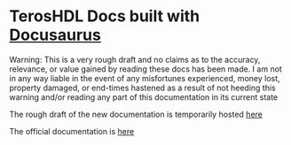# TerosHDL Docs built with [Docusaurus](https://docusaurus.io/)  

Warning: This is a very rough draft and no claims as to the accuracy, relevance, or value gained by reading these docs has been made. I am not in any way liable in the event of any misfortunes experienced, money lost, property damaged, or end-times hastened as a result of not heeding this warning and/or reading any part of this documentation in its current state   

The rough draft of the new documentation is temporarily hosted [here](https://teroshdl.xenador-hermes.com)

The official documentation is [here](https://github.com/TerosTechnology/terosHDLdoc)
